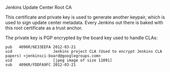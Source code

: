 Jenkins Update Center Root CA

This certificate and private key is used to generate another keypair, which is used to sign update center metadata. Every Jenkins out there is baked with this root certificate as a trust anchor.

The private key is PGP encrypted by the board key used to handle CLAs:

````
pub   4096R/6E33EEFA 2012-03-21
uid                  Jenkins project CLA (Used to encrypt Jenkins CLA papers) <jenkinsci-board@googlegroups.com>
uid                  [jpeg image of size 11091]
sub   4096R/FDDFA9FC 2012-03-21
````

